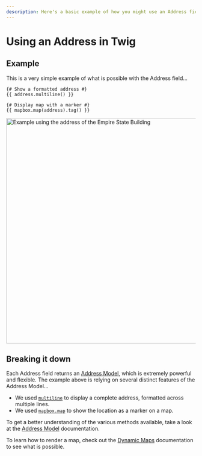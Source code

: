```yaml
---
description: Here's a basic example of how you might use an Address field in a Twig template. There's a lot more that's possible, we're just scratching the surface!
---
```


# Using an Address in Twig

## Example

This is a very simple example of what is possible with the Address field...

```twig
{# Show a formatted address #}
{{ address.multiline() }}

{# Display map with a marker #}
{{ mapbox.map(address).tag() }}
```

<img class="dropshadow" :src="$withBase('/images/address-field/basic-example.png')" alt="Example using the address of the Empire State Building" width="600">

## Breaking it down

Each Address field returns an [Address Model](/models/address-model/), which is extremely powerful and flexible. The example above is relying on several distinct features of the Address Model...

 - We used [`multiline`](/models/address-model/#multiline-maxlines-3) to display a complete address, formatted across multiple lines.
 - We used [`mapbox.map`](/dynamic-maps/basic-map-management/#map-locations-options) to show the location as a marker on a map.
 
To get a better understanding of the various methods available, take a look at the [Address Model](/models/address-model/) documentation.

To learn how to render a map, check out the [Dynamic Maps](/dynamic-maps/) documentation to see what is possible.
